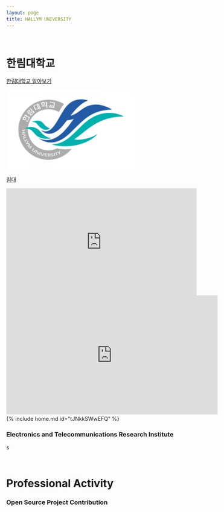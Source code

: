 ```yaml
---
layout: page
title: HALLYM UNIVERSITY
---
```


<br/>


# 한림대학교
[한림대학교 알아보기](https://www.hallym.ac.kr)
	
![한림대](https://raw.githubusercontent.com/geniee2/geniee2.github.io/master/assets/img/hl.jpeg)

[림대](https://www.youtube.com/watch?v=kPF0b71r7GU)

<style>.embed-container { position: relative; padding-bottom: 56.25%; height: 0; overflow: hidden; max-width: 100%; } .embed-container iframe, .embed-container object, .embed-container embed { position: absolute; top: 0; left: 0; width: 100%; height: 100%; }</style><div class='embed-container'><iframe src='https://www.youtube.com/embed/zJ_aL-OlJJY' frameborder='0' allowfullscreen></iframe></div>

<iframe width="560" height="315" src="https://www.youtube.com/embed/" frameborder="0" allowfullscreen></iframe>
 {% include home.md id="tJNkkSWwEFQ" %}  



### Electronics and Telecommunications Research Institute
s

<br/>

# Professional Activity

### Open Source Project Contribution


### 

### 

###

### 


<br/>


